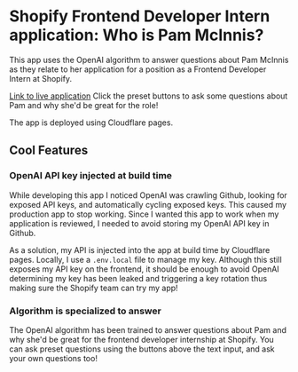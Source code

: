 # Shopify Frontend Developer Intern application: Who is Pam McInnis?

This app uses the OpenAI algorithm to answer questions about Pam McInnis as they relate to her application for a position as a Frontend Developer Intern at Shopify.

[Link to live application](https://openai-app.pages.dev/)
Click the preset buttons to ask some questions about Pam and why she'd be great for the role!

The app is deployed using Cloudflare pages.

## Cool Features

### OpenAI API key injected at build time

While developing this app I noticed OpenAI was crawling Github, looking for exposed API keys, and automatically cycling exposed keys. This caused my production app to stop working. Since I wanted this app to work when my application is reviewed, I needed to avoid storing my OpenAI API key in Github.

As a solution, my API is injected into the app at build time by Cloudflare pages. Locally, I use a `.env.local` file to manage my key. Although this still exposes my API key on the frontend, it should be enough to avoid OpenAI determining my key has been leaked and triggering a key rotation thus making sure the Shopify team can try my app!

### Algorithm is specialized to answer

The OpenAI algorithm has been trained to answer questions about Pam and why she'd be great for the frontend developer internship at Shopify. You can ask preset questions using the buttons above the text input, and ask your own questions too!
